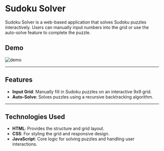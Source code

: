 # Sudoku Solver  

Sudoku Solver is a web-based application that solves Sudoku puzzles interactively. Users can manually input numbers into the grid or use the auto-solve feature to complete the puzzle.  

## Demo  
![demo](https://github.com/user-attachments/assets/902b0301-5da8-4f8c-8dc6-fe706ff6a7d6)

---

## Features  
- **Input Grid**: Manually fill in Sudoku puzzles on an interactive 9x9 grid.  
- **Auto-Solve**: Solves puzzles using a recursive backtracking algorithm.  

---

## Technologies Used  
- **HTML**: Provides the structure and grid layout.  
- **CSS**: For styling the grid and responsive design.  
- **JavaScript**: Core logic for solving puzzles and handling user interactions.  
